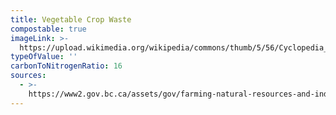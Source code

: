 ```yaml
---
title: Vegetable Crop Waste
compostable: true
imageLink: >-
  https://upload.wikimedia.org/wikipedia/commons/thumb/5/56/Cyclopedia_of_American_horticulture%2C_comprising_suggestions_for_cultivation_of_horticultural_plants%2C_descriptions_of_the_species_of_fruits%2C_vegetables%2C_flowers_and_ornamental_plants_sold_in_the_United_%2814763198342%29.jpg/512px-thumbnail.jpg
typeOfValue: ''
carbonToNitrogenRatio: 16
sources:
  - >-
    https://www2.gov.bc.ca/assets/gov/farming-natural-resources-and-industry/agriculture-and-seafood/agricultural-land-and-environment/waste-management/manure-management/composting_guide.pdf
---
```


